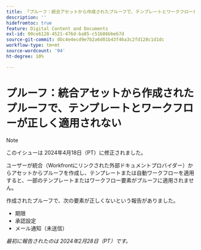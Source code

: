 ```yaml
---
title: 「プルーフ：統合アセットから作成されたプルーフで、テンプレートとワークフローが正しく適用されない」
description: ''
hidefromtoc: true
feature: Digital Content and Documents
exl-id: 90ce6128-4521-476d-ba85-c51b86bbeb7d
source-git-commit: dbc4e4ecd9e7b2a6d01b43f46a3c2fd128c1d1dc
workflow-type: tm+mt
source-wordcount: '94'
ht-degree: 10%

---
```


# プルーフ：統合アセットから作成されたプルーフで、テンプレートとワークフローが正しく適用されない

>[!NOTE]
>
>このイシューは 2024年4月18日（PT）に修正されました。

ユーザーが統合（Workfrontにリンクされた外部ドキュメントプロバイダー）からアセットからプルーフを作成し、テンプレートまたは自動ワークフローを適用すると、一部のテンプレートまたはワークフロー要素がプルーフに適用されません。

作成されたプルーフで、次の要素が正しくないという報告がありました。

* 期限
* 承認設定
* メール通知（未送信）

_最初に報告されたのは 2024年2月28日（PT）です。_
